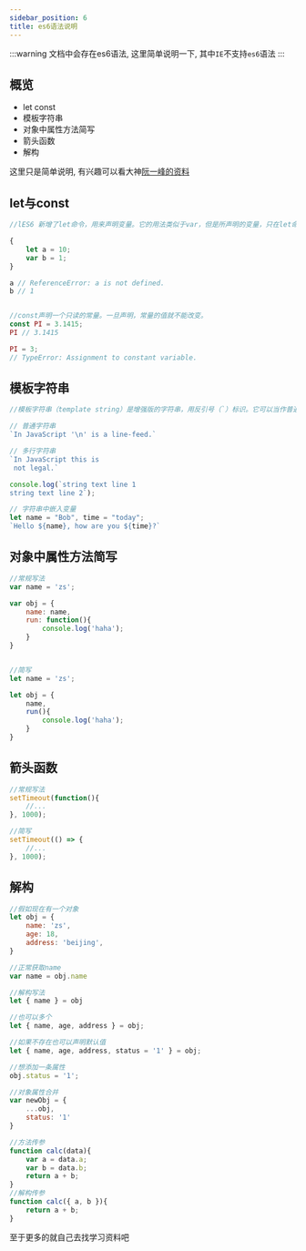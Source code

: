 ```yaml
---
sidebar_position: 6
title: es6语法说明
---
```


:::warning
文档中会存在es6语法, 这里简单说明一下, 其中`IE`不支持`es6`语法
:::

## 概览

- let const
- 模板字符串
- 对象中属性方法简写
- 箭头函数
- 解构

这里只是简单说明, 有兴趣可以看大神<a href="https://es6.ruanyifeng.com/" target="_blank">阮一峰的资料</a>


## let与const

```js
//lES6 新增了let命令，用来声明变量。它的用法类似于var，但是所声明的变量，只在let命令所在的代码块内有效。

{
	let a = 10;
	var b = 1;
}

a // ReferenceError: a is not defined.
b // 1


//const声明一个只读的常量。一旦声明，常量的值就不能改变。
const PI = 3.1415;
PI // 3.1415

PI = 3;
// TypeError: Assignment to constant variable.
```


## 模板字符串

```js
//模板字符串（template string）是增强版的字符串，用反引号（`）标识。它可以当作普通字符串使用，也可以用来定义多行字符串，或者在字符串中嵌入变量。

// 普通字符串
`In JavaScript '\n' is a line-feed.`

// 多行字符串
`In JavaScript this is
 not legal.`

console.log(`string text line 1
string text line 2`);

// 字符串中嵌入变量
let name = "Bob", time = "today";
`Hello ${name}, how are you ${time}?`
```


## 对象中属性方法简写

```js
//常规写法
var name = 'zs';

var obj = {
	name: name,
	run: function(){
		console.log('haha');
	}
}


//简写
let name = 'zs';

let obj = {
	name,
	run(){
		console.log('haha');
	}
}
```


## 箭头函数

```js
//常规写法
setTimeout(function(){
	//...
}, 1000);

//简写
setTimeout(() => {
	//...
}, 1000);
```


## 解构

```js
//假如现在有一个对象
let obj = {
	name: 'zs',
	age: 18,
	address: 'beijing',
}

//正常获取name
var name = obj.name

//解构写法
let { name } = obj

//也可以多个
let { name, age, address } = obj;

//如果不存在也可以声明默认值
let { name, age, address, status = '1' } = obj;

//想添加一条属性
obj.status = '1';

//对象属性合并
var newObj = {
	...obj,
	status: '1'
}

//方法传参
function calc(data){
	var a = data.a;
	var b = data.b;
	return a + b;
}
//解构传参
function calc({ a, b }){
	return a + b;
}
```

至于更多的就自己去找学习资料吧
